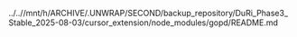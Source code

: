 ../..//mnt/h/ARCHIVE/.UNWRAP/SECOND/backup_repository/DuRi_Phase3_Stable_2025-08-03/cursor_extension/node_modules/gopd/README.md